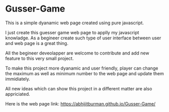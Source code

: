 # Gusser-Game
This is a simple dyanamic web page created using pure javascript.


I just create this guesser game web page to applly my javascript knowladge. As a begineer create such type of user interface between user and web page is a great thing.

All the begineer deveolapper are welcome to contribute and add new feature to this very small project.

To make this project more dyanamic and user friendly, player can change the maximum as well as minimum number to the web page and update them immidiately.

All new ideas which can show this project in a different matter are also appriciated.

Here is the web page link: https://abhijitburman.github.io/Gusser-Game/


